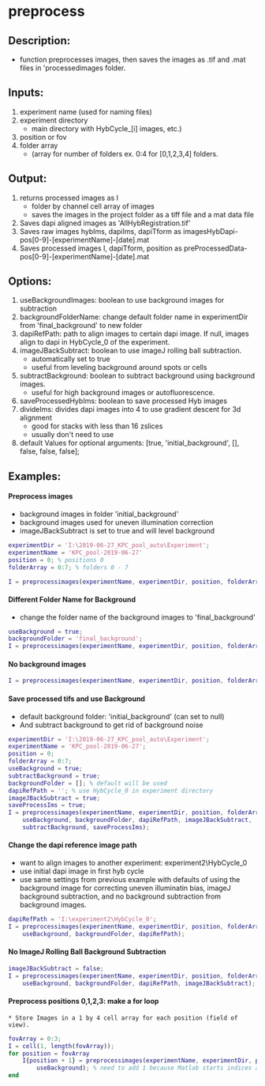 
# preprocess

## Description: 
* function preprocesses images, then saves the images as .tif and .mat files in 'processedimages folder.

## Inputs: 
1. experiment name (used for naming files)
2. experiment directory
	* main directory with HybCycle_[i] images, etc.)
3. position or fov
4. folder array
	* (array for number of folders ex. 0:4 for [0,1,2,3,4] folders.

## Output: 
1. returns processed images as I
	* folder by channel cell array of images
	* saves the images in the project folder as a tiff file and a mat data file
2. Saves dapi aligned images as 'AllHybRegistration.tif'
3. Saves raw images hybIms, dapiIms, dapiTform as imagesHybDapi-pos[0-9]-[experimentName]-[date].mat
4. Saves processed images I, dapiTform, position as preProcessedData-pos[0-9]-[experimentName]-[date].mat

## Options: 
1. useBackgroundImages: boolean to use background images for subtraction
2. backgroundFolderName: change default folder name in experimentDir from 'final_background' to new folder
3. dapiRefPath: path to align images to certain dapi image. If null, images align to dapi in HybCycle_0 of the experiment.
4. imageJBackSubtract: boolean to use imageJ rolling ball subtraction.
	* automatically set to true
	* useful from leveling background around spots or cells
5. subtractBackground: boolean to subtract background using background images.
	* useful for high background images or autofluorescence.
6. saveProcessedHybIms: boolean to save processed Hyb images
7. divideIms: divides dapi images into 4 to use gradient descent for 3d alignment
	* good for stacks with less than 16 zslices
	* usually don't need to use
0. default Values for optional arguments: [true, 'initial_background', [], false, false, false]; 

## Examples:

#### Preprocess images 
* background images in folder 'initial_background'
* background images used for uneven illumination correction
* imageJBackSubtract is set to true and will level background

```Matlab 
experimentDir = 'I:\2019-06-27_KPC_pool_auto\Experiment';
experimentName = 'KPC_pool-2019-06-27'
position = 0; % positions 0
folderArray = 0:7; % folders 0 - 7 

I = preprocessimages(experimentName, experimentDir, position, folderArray);
```

#### Different Folder Name for Background
* change the folder name of the background images to 'final_background'

```Matlab 
useBackground = true;
backgroundFolder = 'final_background';
I = preprocessimages(experimentName, experimentDir, position, folderArray, useBackground, backgroundFolder);
```

#### No background images
```Matlab 
I = preprocessimages(experimentName, experimentDir, position, folderArray, false);
```

#### Save processed tifs and use Background
* default background folder: 'initial_background' (can set to null)
* And subtract background to get rid of background noise

```Matlab 
experimentDir = 'I:\2019-06-27_KPC_pool_auto\Experiment';
experimentName = 'KPC_pool-2019-06-27';
position = 0;
folderArray = 0:7;
useBackground = true;
subtractBackground = true;
backgroundFolder = []; % default will be used
dapiRefPath = ''; % use HybCycle_0 in experiment directory
imageJBackSubtract = true;
saveProcessIms = true;
I = preprocessimages(experimentName, experimentDir, position, folderArray, ...
	useBackground, backgroundFolder, dapiRefPath, imageJBackSubtract, ...
	subtractBackground, saveProcessIms);
```

#### Change the dapi reference image path
* want to align images to another experiment: experiment2\HybCycle_0
* use initial dapi image in first hyb cycle
* use same settings from previous example with defaults of using the background image for correcting uneven illuminatin bias, imageJ background subtraction, and no background subtraction from background images.

```Matlab
dapiRefPath = 'I:\experiment2\HybCycle_0';
I = preprocessimages(experimentName, experimentDir, position, folderArray, ...
	useBackground, backgroundFolder, dapiRefPath);
```

#### No ImageJ Rolling Ball Background Subtraction
```Matlab
imageJBackSubtract = false;
I = preprocessimages(experimentName, experimentDir, position, folderArray, ...
	useBackground, backgroundFolder, dapiRefPath, imageJBackSubtract);
```

#### Preprocess positions 0,1,2,3: make a for loop
	* Store Images in a 1 by 4 cell array for each position (field of view).
```Matlab 
fovArray = 0:3;
I = cell(1, length(fovArray));
for position = fovArray
	I{position + 1} = preprocessimages(experimentName, experimentDir, position, folderArray, ...
		useBackground); % need to add 1 because Matlab starts indices at 1
end
```
